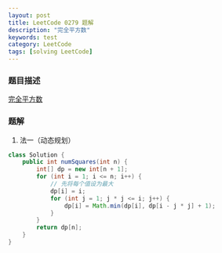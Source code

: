```yaml
---
layout: post
title: LeetCode 0279 题解
description: "完全平方数"
keywords: test
category: LeetCode
tags: [solving LeetCode]
---
```


### 题目描述
[完全平方数](https://leetcode-cn.com/problems/perfect-squares/)

### 题解
1. 法一（动态规划）
```java
class Solution {
    public int numSquares(int n) {
        int[] dp = new int[n + 1];
        for (int i = 1; i <= n; i++) {
            // 先将每个值设为最大
            dp[i] = i;
            for (int j = 1; j * j <= i; j++) {
                dp[i] = Math.min(dp[i], dp[i - j * j] + 1);
            }
        }
        return dp[n];
    }
}
```